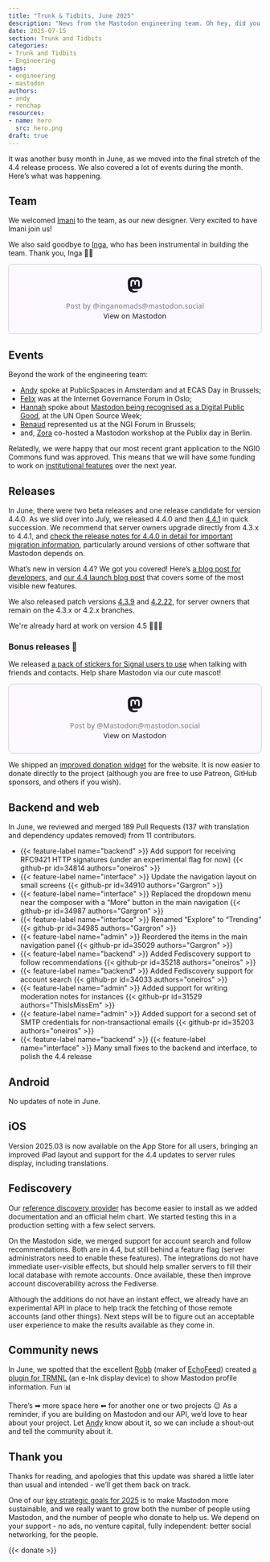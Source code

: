 ```yaml
---
title: "Trunk & Tidbits, June 2025"
description: "News from the Mastodon engineering team. Oh hey, did you hear that Mastodon 4.4 is out?"
date: 2025-07-15
section: Trunk and Tidbits
categories:
- Trunk and Tidbits
- Engineering
tags:
- engineering
- mastodon
authors:
- andy
- renchap
resources:
- name: hero
  src: hero.png
draft: true
---
```


It was another busy month in June, as we moved into the final stretch of the 4.4 release process. We also covered a lot of events during the month. Here’s what was happening.

## Team

We welcomed [Imani](https://mastodon.social/@imanijoy) to the team, as our new designer. Very excited to have Imani join us!

We also said goodbye to [Inga](https://mastodon.social/@inganomads), who has been instrumental in building the team. Thank you, Inga 🙏🏻

<blockquote class="mastodon-embed" data-embed-url="https://mastodon.social/@inganomads/114678177720568140/embed" style="background: #FCF8FF; border-radius: 8px; border: 1px solid #C9C4DA; margin: 0; max-width: 540px; min-width: 270px; overflow: hidden; padding: 0;"> <a href="https://mastodon.social/@inganomads/114678177720568140" target="_blank" style="align-items: center; color: #1C1A25; display: flex; flex-direction: column; font-family: system-ui, -apple-system, BlinkMacSystemFont, 'Segoe UI', Oxygen, Ubuntu, Cantarell, 'Fira Sans', 'Droid Sans', 'Helvetica Neue', Roboto, sans-serif; font-size: 14px; justify-content: center; letter-spacing: 0.25px; line-height: 20px; padding: 24px; text-decoration: none;"> <svg xmlns="http://www.w3.org/2000/svg" xmlns:xlink="http://www.w3.org/1999/xlink" width="32" height="32" viewBox="0 0 79 75"><path d="M63 45.3v-20c0-4.1-1-7.3-3.2-9.7-2.1-2.4-5-3.7-8.5-3.7-4.1 0-7.2 1.6-9.3 4.7l-2 3.3-2-3.3c-2-3.1-5.1-4.7-9.2-4.7-3.5 0-6.4 1.3-8.6 3.7-2.1 2.4-3.1 5.6-3.1 9.7v20h8V25.9c0-4.1 1.7-6.2 5.2-6.2 3.8 0 5.8 2.5 5.8 7.4V37.7H44V27.1c0-4.9 1.9-7.4 5.8-7.4 3.5 0 5.2 2.1 5.2 6.2V45.3h8ZM74.7 16.6c.6 6 .1 15.7.1 17.3 0 .5-.1 4.8-.1 5.3-.7 11.5-8 16-15.6 17.5-.1 0-.2 0-.3 0-4.9 1-10 1.2-14.9 1.4-1.2 0-2.4 0-3.6 0-4.8 0-9.7-.6-14.4-1.7-.1 0-.1 0-.1 0s-.1 0-.1 0 0 .1 0 .1 0 0 0 0c.1 1.6.4 3.1 1 4.5.6 1.7 2.9 5.7 11.4 5.7 5 0 9.9-.6 14.8-1.7 0 0 0 0 0 0 .1 0 .1 0 .1 0 0 .1 0 .1 0 .1.1 0 .1 0 .1.1v5.6s0 .1-.1.1c0 0 0 0 0 .1-1.6 1.1-3.7 1.7-5.6 2.3-.8.3-1.6.5-2.4.7-7.5 1.7-15.4 1.3-22.7-1.2-6.8-2.4-13.8-8.2-15.5-15.2-.9-3.8-1.6-7.6-1.9-11.5-.6-5.8-.6-11.7-.8-17.5C3.9 24.5 4 20 4.9 16 6.7 7.9 14.1 2.2 22.3 1c1.4-.2 4.1-1 16.5-1h.1C51.4 0 56.7.8 58.1 1c8.4 1.2 15.5 7.5 16.6 15.6Z" fill="currentColor"/></svg> <div style="color: #787588; margin-top: 16px;">Post by @inganomads@mastodon.social</div> <div style="font-weight: 500;">View on Mastodon</div> </a> </blockquote> <script data-allowed-prefixes="https://mastodon.social/" async src="https://mastodon.social/embed.js"></script>

## Events

Beyond the work of the engineering team:
- [Andy](https://macaw.social/@andypiper) spoke at PublicSpaces in Amsterdam and at ECAS Day in Brussels;
- [Felix](https://mastodon.social/@mellifluousbox) was at the Internet Governance Forum in Oslo;
- [Hannah](https://hachyderm.io/@haubles) spoke about [Mastodon being recognised as a Digital Public Good](https://blog.joinmastodon.org/2025/06/mastodon-dpga/), at the UN Open Source Week;
- [Renaud](https://oisaur.com/@renchap) represented us at the NGI Forum in Brussels;
- and, [Zora](https://mastodon.social/@zoraxzora) co-hosted a Mastodon workshop at the Publix day in Berlin.

Relatedly, we were happy that our most recent grant application to the NGI0 Commons fund was approved. This means that we will have some funding to work on [institutional features](https://nlnet.nl/project/Mastodon-for-institutions/) over the next year.

## Releases

In June, there were two beta releases and one release candidate for version 4.4.0. As we slid over into July, we released 4.4.0 and then [4.4.1](https://github.com/mastodon/mastodon/releases/v4.4.1) in quick succession. We recommend that server owners upgrade directly from 4.3.x to 4.4.1, and [check the release notes for 4.4.0 in detail for important migration information](https://github.com/mastodon/mastodon/releases/tag/v4.4.0), particularly around versions of other software that Mastodon depends on.

What’s new in version 4.4? We got you covered! Here’s [a blog post for developers](https://blog.joinmastodon.org/2025/07/mastodon-4-4-for-devs/), and [our 4.4 launch blog post](https://blog.joinmastodon.org/2025/07/mastodon-4.4/) that covers some of the most visible new features.

We also released patch versions [4.3.9](https://github.com/mastodon/mastodon/releases/tag/v4.3.9) and [4.2.22](https://github.com/mastodon/mastodon/releases/tag/v4.2.22), for server owners that remain on the 4.3.x or 4.2.x branches.

We're already hard at work on version 4.5 🧑🏻‍💻

### Bonus releases 🎉

We released [a pack of stickers for Signal users to use](https://signal.art/addstickers/#pack_id=43a9c3e16e24b2f182e2d3e03a7e1338&pack_key=87a129905fbe7371568eef6485f93a81b7569a963bf711063bf804123a075083) when talking with friends and contacts. Help share Mastodon via our cute mascot!

<blockquote class="mastodon-embed" data-embed-url="https://mastodon.social/@Mastodon/114749156199964168/embed" style="background: #FCF8FF; border-radius: 8px; border: 1px solid #C9C4DA; margin: 0; max-width: 540px; min-width: 270px; overflow: hidden; padding: 0;"> <a href="https://mastodon.social/@Mastodon/114749156199964168" target="_blank" style="align-items: center; color: #1C1A25; display: flex; flex-direction: column; font-family: system-ui, -apple-system, BlinkMacSystemFont, 'Segoe UI', Oxygen, Ubuntu, Cantarell, 'Fira Sans', 'Droid Sans', 'Helvetica Neue', Roboto, sans-serif; font-size: 14px; justify-content: center; letter-spacing: 0.25px; line-height: 20px; padding: 24px; text-decoration: none;"> <svg xmlns="http://www.w3.org/2000/svg" xmlns:xlink="http://www.w3.org/1999/xlink" width="32" height="32" viewBox="0 0 79 75"><path d="M63 45.3v-20c0-4.1-1-7.3-3.2-9.7-2.1-2.4-5-3.7-8.5-3.7-4.1 0-7.2 1.6-9.3 4.7l-2 3.3-2-3.3c-2-3.1-5.1-4.7-9.2-4.7-3.5 0-6.4 1.3-8.6 3.7-2.1 2.4-3.1 5.6-3.1 9.7v20h8V25.9c0-4.1 1.7-6.2 5.2-6.2 3.8 0 5.8 2.5 5.8 7.4V37.7H44V27.1c0-4.9 1.9-7.4 5.8-7.4 3.5 0 5.2 2.1 5.2 6.2V45.3h8ZM74.7 16.6c.6 6 .1 15.7.1 17.3 0 .5-.1 4.8-.1 5.3-.7 11.5-8 16-15.6 17.5-.1 0-.2 0-.3 0-4.9 1-10 1.2-14.9 1.4-1.2 0-2.4 0-3.6 0-4.8 0-9.7-.6-14.4-1.7-.1 0-.1 0-.1 0s-.1 0-.1 0 0 .1 0 .1 0 0 0 0c.1 1.6.4 3.1 1 4.5.6 1.7 2.9 5.7 11.4 5.7 5 0 9.9-.6 14.8-1.7 0 0 0 0 0 0 .1 0 .1 0 .1 0 0 .1 0 .1 0 .1.1 0 .1 0 .1.1v5.6s0 .1-.1.1c0 0 0 0 0 .1-1.6 1.1-3.7 1.7-5.6 2.3-.8.3-1.6.5-2.4.7-7.5 1.7-15.4 1.3-22.7-1.2-6.8-2.4-13.8-8.2-15.5-15.2-.9-3.8-1.6-7.6-1.9-11.5-.6-5.8-.6-11.7-.8-17.5C3.9 24.5 4 20 4.9 16 6.7 7.9 14.1 2.2 22.3 1c1.4-.2 4.1-1 16.5-1h.1C51.4 0 56.7.8 58.1 1c8.4 1.2 15.5 7.5 16.6 15.6Z" fill="currentColor"/></svg> <div style="color: #787588; margin-top: 16px;">Post by @Mastodon@mastodon.social</div> <div style="font-weight: 500;">View on Mastodon</div> </a> </blockquote> <script data-allowed-prefixes="https://mastodon.social/" async src="https://mastodon.social/embed.js"></script>

We shipped an [improved donation widget](https://joinmastodon.org/sponsors#donate) for the website. It is now easier to donate directly to the project (although you are free to use Patreon, GitHub sponsors, and others if you wish).

## Backend and web

In June, we reviewed and merged 189 Pull Requests (137 with translation and dependency updates removed) from 11 contributors.

<div class="features-list">

- {{< feature-label name="backend" >}} Add support for receiving RFC9421 HTTP signatures (under an experimental flag for now) {{< github-pr id=34814 authors="oneiros" >}}
- {{< feature-label name="interface" >}} Update the navigation layout on small screens {{< github-pr id=34910 authors="Gargron" >}}
- {{< feature-label name="interface" >}} Replaced the dropdown menu near the composer with a “More” button in the main navigation {{< github-pr id=34987 authors="Gargron" >}}
- {{< feature-label name="interface" >}} Renamed “Explore” to “Trending” {{< github-pr id=34985 authors="Gargron" >}}
- {{< feature-label name="admin" >}} Reordered the items in the main navigation panel {{< github-pr id=35029 authors="Gargron" >}}
- {{< feature-label name="backend" >}} Added Fediscovery support to follow recommendations {{< github-pr id=35218 authors="oneiros" >}}
- {{< feature-label name="backend" >}} Added Fediscovery support for account search {{< github-pr id=34033 authors="oneiros" >}}
- {{< feature-label name="admin" >}} Added support for writing moderation notes for instances {{< github-pr id=31529 authors="ThisIsMissEm" >}}
- {{< feature-label name="admin" >}} Added support for a second set of SMTP credentials for non-transactional emails {{< github-pr id=35203 authors="oneiros" >}}
- {{< feature-label name="backend" >}} {{< feature-label name="interface" >}}  Many small fixes to the backend and interface, to polish the 4.4 release

</div>

## Android

No updates of note in June.

## iOS

Version 2025.03 is now available on the App Store for all users, bringing an improved iPad layout and support for the 4.4 updates to server rules display, including translations.

## Fediscovery

Our [reference discovery provider](https://www.notion.so/Github-25298b9f28d04f9fb4b8cff033b83246?pvs=21) has become easier to install as we added documentation and an official helm chart. We started testing this in a production setting with a few select servers.

On the Mastodon side, we merged support for account search and follow recommendations. Both are in 4.4, but still behind a feature flag (server administrators need to enable these features). The integrations do not have immediate user-visible effects, but should help smaller servers to fill their local database with remote accounts. Once available, these then improve account discoverability across the Fediverse.

Although the additions do not have an instant effect, we already have an experimental API in place to help track the fetching of those remote accounts (and other things). Next steps will be to figure out an acceptable user experience to make the results available as they come in.

## Community news

In June, we spotted that the excellent [Robb](https://social.lol/@robb) (maker of [EchoFeed](https://echofeed.app/)) created [a plugin for TRMNL](https://github.com/rknightuk/trmnl-mastodon-profile) (an e-Ink display device) to show Mastodon profile information. Fun 📊

There’s ➡ more space here ⬅ for another one or two projects 😉 As a reminder, if you are building on Mastodon and our API, we’d love to hear about your project. Let [Andy](https://macaw.social/@andypiper) know about it, so we can include a shout-out and tell the community about it.

## Thank you

Thanks for reading, and apologies that this update was shared a little later than usual and intended - we’ll get them back on track.

One of our [key strategic goals for 2025](https://blog.joinmastodon.org/2025/06/mastodon-2025/) is to make Mastodon more sustainable, and we really want to grow both the number of people using Mastodon, and the number of people who donate to help us. We depend on your support - no ads, no venture capital, fully independent: better social networking, for the people.

{{< donate >}}
